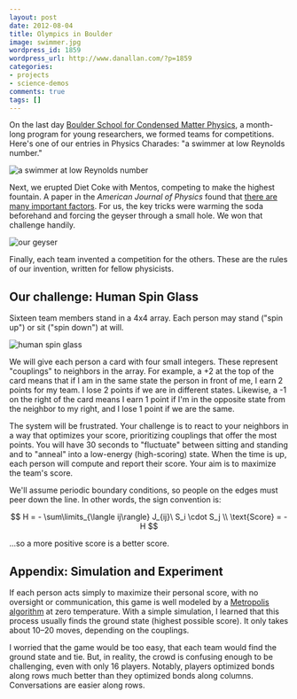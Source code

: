 ```yaml
---
layout: post
date: 2012-08-04
title: Olympics in Boulder
image: swimmer.jpg
wordpress_id: 1859
wordpress_url: http://www.danallan.com/?p=1859
categories:
- projects
- science-demos
comments: true
tags: []
---
```

On the last day [Boulder School for Condensed Matter Physics](http://boulder.research.yale.edu/Boulder-2012/index.html), a month-long program for young researchers, we formed teams for competitions. Here's one of our entries in Physics Charades: "a swimmer at low Reynolds number."

![a swimmer at low Reynolds number](/static/images/swimmer.jpg)

Next, we erupted Diet Coke with Mentos, competing to make the highest fountain. A paper in the _American Journal of Physics_ found that [there are many important factors](/static/papers/Coffey-Diet-Coke-and-Mentos-What-is-really-behind-this-physical-reaction-2008.pdf). For us, the key tricks were warming the soda beforehand and forcing the geyser through a small hole. We won that challenge handily.

![our geyser](/static/images/mentos1.jpg)

Finally, each team invented a competition for the others. These are the rules of our invention, written for fellow physicists.

## Our challenge: Human Spin Glass

Sixteen team members stand in a 4x4 array. Each person may stand ("spin up") or sit ("spin down") at will.

![human spin glass](/static/images/spin_glass.jpg)

We will give each person a card with four small integers. These represent "couplings" to neighbors in the array. For example, a +2 at the top of the card means that if I am in the same state the person in front of me, I earn 2 points for my team. I lose 2 points if we are in different states. Likewise, a -1 on the right of the card means I earn 1 point if I'm in the opposite state from the neighbor to my right, and I lose 1 point if we are the same.

The system will be frustrated. Your challenge is to react to your neighbors in a way that optimizes your score, prioritizing couplings that offer the most points. You will have 30 seconds to "fluctuate" between sitting and standing and to "anneal" into a low-energy (high-scoring) state. When the time is up, each person will compute and report their score. Your aim is to maximize the team's score.

We'll assume periodic boundary conditions, so people on the edges must peer down the line. In other words, the sign convention is: 

$$ H = - \sum\limits_{\langle ij\rangle} J_{ij}\ S_i \cdot S_j \\ \text{Score} = -H $$ 

 ...so a more positive score is a better score.

## Appendix: Simulation and Experiment

If each person acts simply to maximize their personal score, with no oversight or communication, this game is well modeled by a [Metropolis algorithm](http://en.wikipedia.org/wiki/Metropolis%E2%80%93Hastings_algorithm) at zero temperature. With a simple simulation, I learned that this process usually finds the ground state (highest possible score). It only takes about 10–20 moves, depending on the couplings.

I worried that the game would be too easy, that each team would find the ground state and tie. But, in reality, the crowd is confusing enough to be challenging, even with only 16 players. Notably, players optimized bonds along rows much better than they optimized bonds along columns. Conversations are easier along rows.
